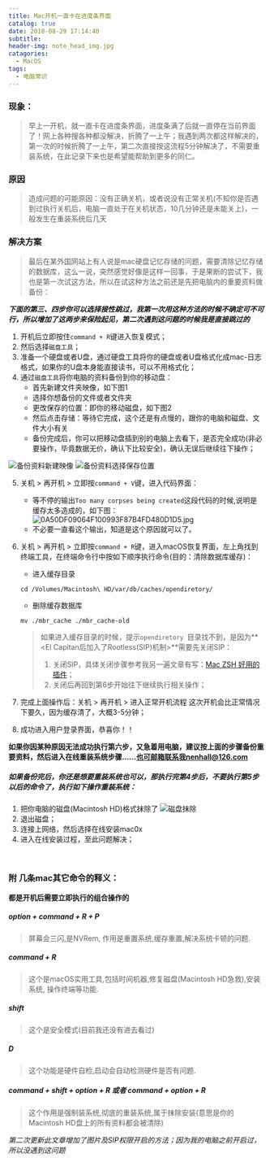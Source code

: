 ```yaml
---
title: Mac开机一直卡在进度条界面
catalog: true
date: 2018-08-29 17:14:40
subtitle:
header-img: note_head_img.jpg
catagories:
  - MacOS
tags:
  - 电脑常识
---
```

### 现象：
>早上一开机，就一直卡在进度条界面，进度条满了后就一直停在当前界面了！网上各种搜各种都没解决，折腾了一上午；我遇到两次都这样解决的，第一次的时候折腾了一上午，第二次直接按这流程5分钟解决了，不需要重装系统，在此记录下来也是希望能帮助到更多的同仁。


### 原因
> 造成问题的可能原因：没有正确关机，或者说没有正常关机(不知你是否遇到过执行关机后，电脑一直处于在关机状态，10几分钟还是未能关上)，一般发生在重装系统后几天

### 解决方案
> 最后在某外国网站上有人说是mac硬盘记忆存储的问题，需要清除记忆存储的数据库，这么一说，突然感觉好像是这样一回事，于是果断的尝试下，我也是第一次试这方法，所以在试这种方法之前还是先把电脑内的重要资料做备份：

***下面的第三、四步你可以选择接性跳过，我第一次用这种方法的时候不确定可不可行，所以增加了这两步来保险起见，第二次遇到这问题的时候我是直接跳过的***
1. 开机后立即按住`command + R`键进入恢复模式；
2. 然后选择`磁盘工具`；
3. 准备一个硬盘或者U盘，通过硬盘工具将你的硬盘或者U盘格式化成mac-日志格式，如果你的U盘本身能直接读书，可以不用格式化；
4. 通过`磁盘工具`将你电脑的资料备份到你的移动盘：
    * 首先新建文件夹映像，如下图1
    * 选择你想备份的文件或者文件夹
    * 更改保存的位置：即你的移动磁盘，如下图2
    * 然后点击存储：等待它完成，这个还是有点慢的，跟你的电脑和磁盘、文件大小有关
    *  备份完成后，你可以把移动盘插到别的电脑上去看下，是否完全成功(非必要操作，毕竟数据无价，确认下比较安全)，确认无误后继续往下操作；

  ![备份资料新建映像](https://upload-images.jianshu.io/upload_images/2443108-4b5ac036e1d6eb8a.png?imageMogr2/auto-orient/strip%7CimageView2/2/w/500)
  ![备份资料选择保存位置](https://upload-images.jianshu.io/upload_images/2443108-5c517d9046bbf546.png?imageMogr2/auto-orient/strip%7CimageView2/2/w/500)

5. 关机 > 再开机 > 立即按`command + V`键，进入代码界面：
    * 等不停的输出`Too many corpses being created`这段代码的时候,说明是缓存太多造成的，如下图：
    ![0A50DF09064F100993F87B4FD480D1D5.jpg](https://upload-images.jianshu.io/upload_images/2443108-09c6f8d3b70b2412.jpg?imageMogr2/auto-orient/strip%7CimageView2/2/w/300)
    * 不必要一直看这个输出，知道是这个原因就可以了。
6.  关机 > 再开机 > 立即按`command + R`键，进入macOS恢复界面，左上角找到终端工具，在终端命令行中按如下顺序执行命令(目的：清除数据库缓存)：
     * 进入缓存目录
     ```
     cd /Volumes/Macintosh\ HD/var/db/caches/opendiretory/
     ```

     * 删除缓存数据库
     ```
     mv ./mbr_cache ./mbr_cache-old
     ```
     > 如果进入缓存目录的时候，提示`opendiretory `目录找不到，是因为**<El Capitan后加入了Rootless(SIP)机制>**需要先关闭SIP：
     > 1. 关闭SIP，具体关闭步骤参考我另一遍文章有写：[Mac ZSH 好用的插件](https://www.jianshu.com/p/b49544030019)；
     > 2. 关闭后再回到第6步开始往下继续执行相关操作；


7. 完成上面操作后：关机 > 再开机 > 进入正常开机流程
这次开机会比正常情况下要久，因为缓存清了，大概3-5分钟；

8. 成功进入用户登录界面，恭喜你！！

**如果你因某种原因无法成功执行第六步，又急着用电脑，建议按上面的步骤备份重要资料，然后进入在线重装系统步骤……也可邮箱联系我nenhall@126.com**

##### 如果备份完后，你还是想要重装系统也可以，那执行完第4步后，不要执行第5步以后的命令了，执行如下操作重装系统：
1. 把你电脑的磁盘(Macintosh HD)格式抹除了
![磁盘抹除](https://upload-images.jianshu.io/upload_images/2443108-1c308f7a88c56c9e.png?imageMogr2/auto-orient/strip%7CimageView2/2/w/500)
2. 退出磁盘；
3. 连接上网络，然后选择在线安装mac0x
9. 进入在线安装过程，至此问题解决；

<br>

### 附 几条mac其它命令的释义：
**都是开机后需要立即执行的组合操作的**

##### option + command + R + P
> 屏幕会三闪,是NVRem, 作用是重置系统,缓存重置,解决系统卡顿的问题.

##### command + R
> 这个是macOS实用工具,包括时间机器,修复磁盘(Macintosh HD急救),安装系统, 操作终端等功能.

##### shift
> 这个是安全模式(目前我还没有进去看过)

##### D
> 这个功能是硬件自检,启动会自动检测硬件是否有问题.

##### command + shift + option + R 或者 command + option + R
> 这个作用是强制装系统,彻底的重装系统,属于抹除安装(意思是你的Macintosh HD盘上的所有资料都会被清除)

*第二次更新此文章增加了图片及SIP权限开启的方法；因为我的电脑之前开启过，所以没遇到这问题*